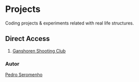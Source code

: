 # Projects

Coding projects & experiments related with real life structures.

## Direct Access

1. [Ganshoren Shooting Club](https://github.com/pedroseromenho/projects/tree/master/club-ganshoren)

### Autor

[Pedro Seromenho](https://github.com/pedroseromenho/)
